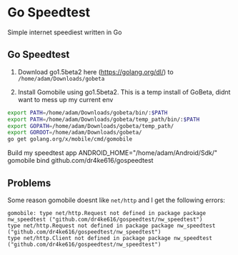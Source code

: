 # Go Speedtest
Simple internet speediest written in Go


## Go Speedtest
1. Download go1.5beta2 here (https://golang.org/dl/) to `/home/adam/Downloads/gobeta`

2. Install Gomobile using go1.5beta2. This is a temp install of GoBeta, didnt want to mess up my current env
```bash
export PATH=/home/adam/Downloads/gobeta/bin/:$PATH
export PATH=/home/adam/Downloads/gobeta/temp_path/bin/:$PATH
export GOPATH=/home/adam/Downloads/gobeta/temp_path/
export GOROOT=/home/adam/Downloads/gobeta/
go get golang.org/x/mobile/cmd/gomobile
```

Build my speedtest app
ANDROID_HOME="/home/adam/Android/Sdk/" gomobile bind github.com/dr4ke616/gospeedtest


## Problems
Some reason gomobile doesnt like `net/http` and I get the following errors:
```
gomobile: type net/http.Request not defined in package package nw_speedtest ("github.com/dr4ke616/gospeedtest/nw_speedtest")
type net/http.Request not defined in package package nw_speedtest ("github.com/dr4ke616/gospeedtest/nw_speedtest")
type net/http.Client not defined in package package nw_speedtest ("github.com/dr4ke616/gospeedtest/nw_speedtest")
```

